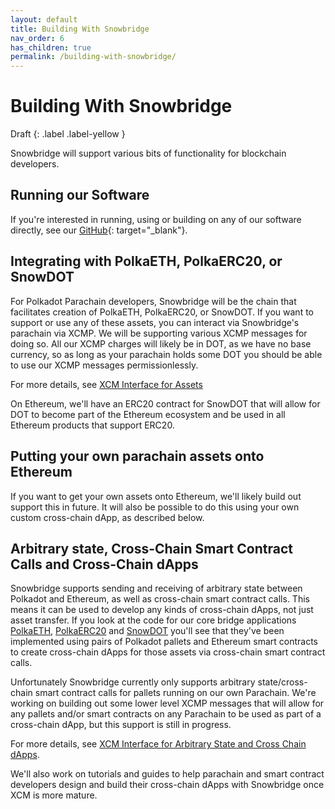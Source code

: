 ```yaml
---
layout: default
title: Building With Snowbridge
nav_order: 6
has_children: true
permalink: /building-with-snowbridge/
---
```

# Building With Snowbridge

Draft
{: .label .label-yellow }

Snowbridge will support various bits of functionality for blockchain developers.

## Running our Software

If you're interested in running, using or building on any of our software directly, see our [GitHub](https://github.com/Snowfork/polkadot-ethereum){: target="_blank"}.

## Integrating with PolkaETH, PolkaERC20, or SnowDOT

For Polkadot Parachain developers, Snowbridge will be the chain that facilitates creation of PolkaETH, PolkaERC20, or SnowDOT. If you want to support or use any of these assets, you can interact via Snowbridge's parachain via XCMP. We will be supporting various XCMP messages for doing so. All our XCMP charges will likely be in DOT, as we have no base currency, so as long as your parachain holds some DOT you should be able to use our XCMP messages permissionlessly.

For more details, see [XCM Interface for Assets](./xcm-for-assets)

On Ethereum, we'll have an ERC20 contract for SnowDOT that will allow for DOT to become part of the Ethereum ecosystem and be used in all Ethereum products that support ERC20.

## Putting your own parachain assets onto Ethereum

If you want to get your own assets onto Ethereum, we'll likely build out support this in future. It will also be possible to do this using your own custom cross-chain dApp, as described below.

## Arbitrary state, Cross-Chain Smart Contract Calls and Cross-Chain dApps

Snowbridge supports sending and receiving of arbitrary state between Polkadot and Ethereum, as well as cross-chain smart contract calls. This means it can be used to develop any kinds of cross-chain dApps, not just asset transfer. If you look at the code for our core bridge applications [PolkaETH](../core-bridge-applications/polkaeth), [PolkaERC20](../core-bridge-applications/polkaerc20) and [SnowDOT](../core-bridge-applications/snowdot) you'll see that they've been implemented using pairs of Polkadot pallets and Ethereum smart contracts to create cross-chain dApps for those assets via cross-chain smart contract calls.

Unfortunately Snowbridge currently only supports arbitrary state/cross-chain smart contract calls for pallets running on our own Parachain. We're working on building out some lower level XCMP messages that will allow for any pallets and/or smart contracts on any Parachain to be used as part of a cross-chain dApp, but this support is still in progress.

For more details, see [XCM Interface for Arbitrary State and Cross Chain dApps](./xcm-for-state).

We'll also work on tutorials and guides to help parachain and smart contract developers design and build their cross-chain dApps with Snowbridge once XCM is more mature.
